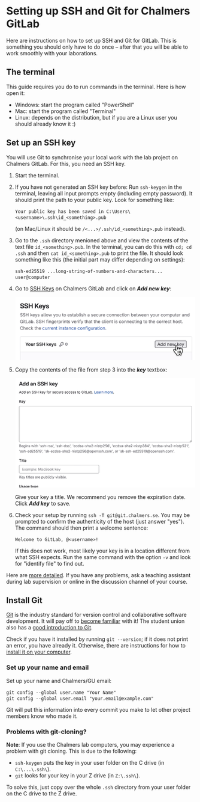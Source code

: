 # Setting up SSH and Git for Chalmers GitLab

Here are instructions on how to set up SSH and Git for GitLab.
This is something you should only have to do once – after that you will be able to work smoothly with your laborations.


## The terminal

This guide requires you do to run commands in the terminal.
Here is how open it:
- Windows: start the program called "PowerShell"
- Mac: start the program called "Terminal"
- Linux: depends on the distribution, but if you are a Linux user you should already know it :)


## Set up an SSH key

You will use Git to synchronise your local work with the lab project on Chalmers GitLab.
For this, you need an SSH key.

1.  Start the terminal.

2.  If you have not generated an SSH key before:
    Run `ssh-keygen` in the terminal, leaving all input prompts empty (including empty password).
    It should print the path to your public key.
    Look for something like:
    ```
    Your public key has been saved in C:\Users\<username>\.ssh\id_<something>.pub
    ```
    (on Mac/Linux it should be `/<...>/.ssh/id_<something>.pub` instead).

3.  Go to the `.ssh` directory menioned above and view the contents of the text file `id_<something>.pub`.
    In the terminal, you can do this with `cd; cd .ssh` and then `cat id_<something>.pub` to print the file.
    It should look something like this (the initial part may differ depending on settings):
    ```
    ssh-ed25519 ...long-string-of-numbers-and-characters... user@computer
    ```

4.  Go to [SSH Keys](https://git.chalmers.se/-/user_settings/ssh_keys) on Chalmers GitLab and click on ***Add new key***:

    ![add-ssh-key-gitlab.png](img/add-ssh-key-gitlab.png)

5.  Copy the contents of the file from step 3 into the ***key*** textbox:

    ![paste-ssh-key-gitlab.png](img/paste-ssh-key-gitlab.png)

    Give your key a title.
    We recommend you remove the expiration date.
    Click ***Add key*** to save.

6.  Check your setup by running `ssh -T git@git.chalmers.se`.
    You may be prompted to confirm the authenticity of the host (just answer "yes").
    The command should then print a welcome sentence:
    ```
    Welcome to GitLab, @<username>!
    ```

    If this does not work, most likely your key is in a location different from what SSH expects.
    Run the same command with the option `-v` and look for "identify file" to find out.

Here are [more detailed](https://git.chalmers.se/help/user/ssh.md).
If you have any problems, ask a teaching assistant during lab supervision or online in the discussion channel of your course.


## Install Git

[Git](https://en.wikipedia.org/wiki/Git) is the industry standard for version control and collaborative software development.
It will pay off to [become familiar](https://git.chalmers.se/help/tutorials/learn_git.md) with it!
The student union also has a [good introduction to Git](https://data101.dtek.se/beginner/git/intro.html).

Check if you have it installed by running `git --version`; if it does not print an error, you have already it.
Otherwise, there are instructions for how to [install it on your computer](https://git-scm.com/downloads/).

### Set up your name and email

Set up your name and Chalmers/GU email:
```
git config --global user.name "Your Name"
git config --global user.email "your.email@example.com"
```
Git will put this information into every commit you make to let other project members know who made it.

### Problems with git-cloning?

**Note**:
If you use the Chalmers lab computers, you may experience a problem with git cloning.
This is due to the following:

- `ssh-keygen` puts the key in your user folder on the C drive (in `C:\...\.ssh\`).
- `git` looks for your key in your Z drive (in `Z:\.ssh\`).

To solve this, just copy over the whole `.ssh` directory from your user folder on the C drive to the Z drive.
